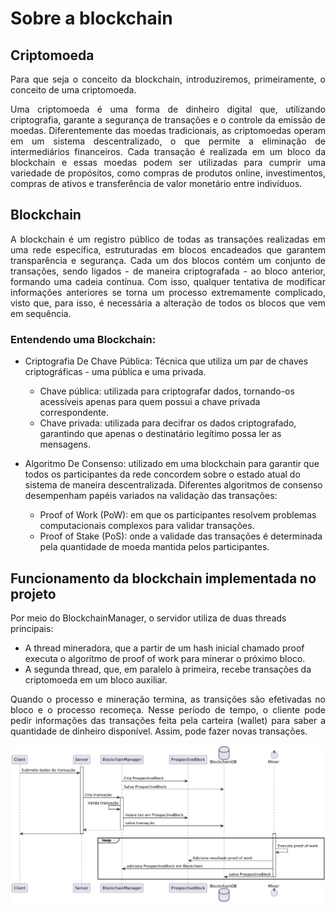 # Sobre a blockchain 

## Criptomoeda
<div style="text-align: justify; margin-bottom: 1em;">
Para que seja o conceito da blockchain, introduziremos, primeiramente, o conceito de uma criptomoeda.
</div>
<div style="text-align: justify; margin-bottom: 1em;">
Uma criptomoeda é uma forma de dinheiro digital que, utilizando criptografia, garante a segurança de transações e o controle da emissão de moedas. Diferentemente das moedas tradicionais, as criptomoedas operam em um sistema descentralizado, o que permite a eliminação de intermediários financeiros. Cada transação é realizada em um bloco da blockchain e essas moedas podem ser utilizadas para cumprir uma variedade de propósitos, como compras de produtos online, investimentos, compras de ativos e transferência de valor monetário entre indivíduos.
</div>

## Blockchain

<div style="text-align: justify; margin-bottom: 1em;">
A blockchain é um registro público de todas as transações realizadas em uma rede específica, estruturadas em blocos encadeados que garantem transparência e segurança. Cada um dos blocos contém um conjunto de transações, sendo ligados - de maneira criptografada - ao bloco anterior, formando uma cadeia contínua. Com isso, qualquer tentativa de modificar informações anteriores se torna um processo extremamente complicado, visto que, para isso, é necessária a alteração de todos os blocos que vem em sequência.
</div>

### Entendendo uma Blockchain: 

* Criptografia De Chave Pública: Técnica que utiliza um par de chaves criptográficas - uma pública e uma privada.
    * Chave pública: utilizada para criptografar dados, tornando-os acessíveis apenas para quem possui a chave privada correspondente.
    * Chave privada: utilizada para decifrar os dados criptografado, garantindo que apenas o destinatário legítimo possa ler as mensagens.


* Algoritmo De Consenso: utilizado em uma blockchain para garantir que todos os participantes da rede concordem sobre o estado atual do sistema de maneira descentralizada. Diferentes algoritmos de consenso desempenham papéis variados na validação das transações:
    * Proof of Work (PoW): em que os participantes resolvem problemas computacionais complexos para validar transações.
    * Proof of Stake (PoS): onde a validade das transações é determinada pela quantidade de moeda mantida pelos participantes.

## Funcionamento da blockchain implementada no projeto

Por meio do BlockchainManager, o servidor utiliza de duas threads principais:

* A thread mineradora, que a partir de um hash inicial chamado proof executa o algoritmo de proof of work para minerar o próximo bloco.
* A segunda thread, que, em paralelo à primeira, recebe transações da criptomoeda em um bloco auxiliar.

<div style="text-align: justify; margin-bottom: 1em;">
Quando o processo e mineração termina, as transições são efetivadas no bloco e o processo recomeça. Nesse período de tempo, o cliente pode pedir informações das transações feita pela carteira (wallet) para saber a quantidade de dinheiro disponível. Assim, pode fazer novas transações.
</div>

<p align="left">
  <img style="border-radius: 1%;" src="../images/blockchain.png" alt="Funcionamento da blockchain implementada no projeto" width="1000">
</p>